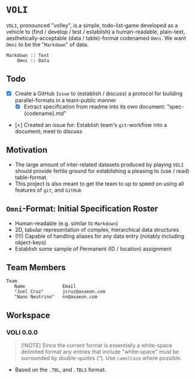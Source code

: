 

# `VOLI`
`VOLI`, pronounced "volley", is a simple, todo-list-game developed as a vehicle to (find / develop / test / establish) a human-readable, plain-text, aesthetically-acceptable (data / table)-format codenamed `Omni`.  We want `Omni` to be the "`Markdown`" of data.
```
Markdown :: Text
    Omni :: Data
```

## Todo
- [x] Create a GitHub `Issue` to (establish / discuss) a protocol for building parallel-formats in a team-public manner
   - [x] Extract specification from readme into its own document: "spec-{codename}.md"
- [<] Created an issue for: Establish team's `git`-workflow into a document; meet to discuss

## Motivation
- The large amount of inter-related datasets produced by playing `VOLI` should provide fertile ground for establishing a pleasing to (use / read) table-format.
- This project is also meant to get the team to up to speed on using all features of `git`, and `GitHub`

## `Omni`-Format: Initial Specification Roster
- Human-readable (e.g. similar to `Markdown`)
- 2D, tabular representation of complex, hierarchical data structures
- (!!!) Capable of handling aliases for any data entry (notably including object-keys)
- Establish some sample of Permanent (ID / location) assignment

## Team Members
```omni
Team
   Name              Email
   "Joel Cruz"       jcruz@axaeon.com
   "Nano Neutrino"   nn@axaeon.com
```

## Workspace

### VOLI 0.0.0
> [!NOTE] Since the current format is essentially a white-space delimited format any entries that include "white-space" must be surrounded by double-quotes (").  Use `camelCase` where possible.

- Based on the `.TBL`, and `.TBLS` format.
